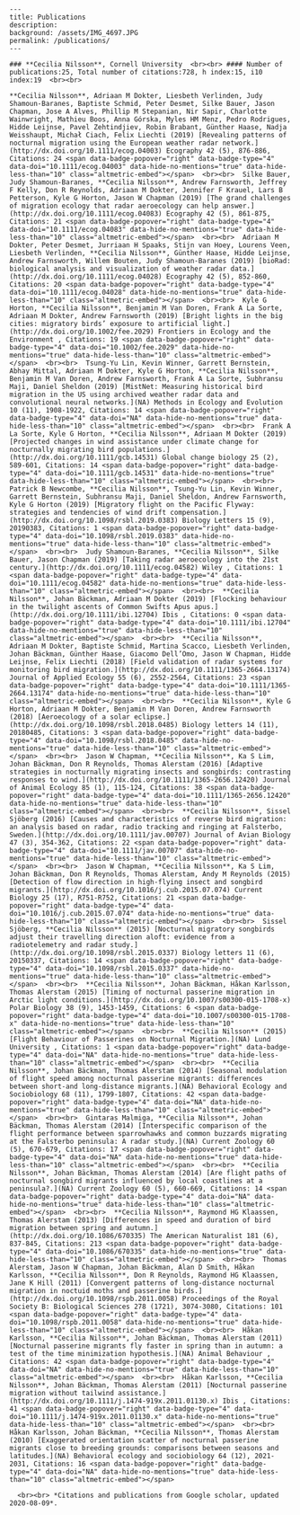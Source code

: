     ---
    title: Publications
    description: 
    background: /assets/IMG_4697.JPG
    permalink: /publications/
    ---

<script type='text/javascript' src='https://d1bxh8uas1mnw7.cloudfront.net/assets/embed.js'></script>
    ### **Cecilia Nilsson**, Cornell University  <br><br> #### Number of publications:25, Total number of citations:728, h index:15, i10 index:19  <br><br> 

    **Cecilia Nilsson**, Adriaan M Dokter, Liesbeth Verlinden, Judy Shamoun‐Baranes, Baptiste Schmid, Peter Desmet, Silke Bauer, Jason Chapman, Jose A Alves, Phillip M Stepanian, Nir Sapir, Charlotte Wainwright, Mathieu Boos, Anna Górska, Myles HM Menz, Pedro Rodrigues, Hidde Leijnse, Pavel Zehtindjiev, Robin Brabant, Günther Haase, Nadja Weisshaupt, Michał Ciach, Felix Liechti (2019) [Revealing patterns of nocturnal migration using the European weather radar network.](http://dx.doi.org/10.1111/ecog.04003) Ecography 42 (5), 876-886, Citations: 24 <span data-badge-popover="right" data-badge-type="4" data-doi="10.1111/ecog.04003" data-hide-no-mentions="true" data-hide-less-than="10" class="altmetric-embed"></span>  <br><br>  Silke Bauer, Judy Shamoun‐Baranes, **Cecilia Nilsson**, Andrew Farnsworth, Jeffrey F Kelly, Don R Reynolds, Adriaan M Dokter, Jennifer F Krauel, Lars B Petterson, Kyle G Horton, Jason W Chapman (2019) [The grand challenges of migration ecology that radar aeroecology can help answer.](http://dx.doi.org/10.1111/ecog.04083) Ecography 42 (5), 861-875, Citations: 21 <span data-badge-popover="right" data-badge-type="4" data-doi="10.1111/ecog.04083" data-hide-no-mentions="true" data-hide-less-than="10" class="altmetric-embed"></span>  <br><br>  Adriaan M Dokter, Peter Desmet, Jurriaan H Spaaks, Stijn van Hoey, Lourens Veen, Liesbeth Verlinden, **Cecilia Nilsson**, Günther Haase, Hidde Leijnse, Andrew Farnsworth, Willem Bouten, Judy Shamoun‐Baranes (2019) [bioRad: biological analysis and visualization of weather radar data.](http://dx.doi.org/10.1111/ecog.04028) Ecography 42 (5), 852-860, Citations: 20 <span data-badge-popover="right" data-badge-type="4" data-doi="10.1111/ecog.04028" data-hide-no-mentions="true" data-hide-less-than="10" class="altmetric-embed"></span>  <br><br>  Kyle G Horton, **Cecilia Nilsson**, Benjamin M Van Doren, Frank A La Sorte, Adriaan M Dokter, Andrew Farnsworth (2019) [Bright lights in the big cities: migratory birds’ exposure to artificial light.](http://dx.doi.org/10.1002/fee.2029) Frontiers in Ecology and the Environment , Citations: 19 <span data-badge-popover="right" data-badge-type="4" data-doi="10.1002/fee.2029" data-hide-no-mentions="true" data-hide-less-than="10" class="altmetric-embed"></span>  <br><br>  Tsung‐Yu Lin, Kevin Winner, Garrett Bernstein, Abhay Mittal, Adriaan M Dokter, Kyle G Horton, **Cecilia Nilsson**, Benjamin M Van Doren, Andrew Farnsworth, Frank A La Sorte, Subhransu Maji, Daniel Sheldon (2019) [MistNet: Measuring historical bird migration in the US using archived weather radar data and convolutional neural networks.](NA) Methods in Ecology and Evolution 10 (11), 1908-1922, Citations: 14 <span data-badge-popover="right" data-badge-type="4" data-doi="NA" data-hide-no-mentions="true" data-hide-less-than="10" class="altmetric-embed"></span>  <br><br>  Frank A La Sorte, Kyle G Horton, **Cecilia Nilsson**, Adriaan M Dokter (2019) [Projected changes in wind assistance under climate change for nocturnally migrating bird populations.](http://dx.doi.org/10.1111/gcb.14531) Global change biology 25 (2), 589-601, Citations: 14 <span data-badge-popover="right" data-badge-type="4" data-doi="10.1111/gcb.14531" data-hide-no-mentions="true" data-hide-less-than="10" class="altmetric-embed"></span>  <br><br>  Patrick B Newcombe, **Cecilia Nilsson**, Tsung-Yu Lin, Kevin Winner, Garrett Bernstein, Subhransu Maji, Daniel Sheldon, Andrew Farnsworth, Kyle G Horton (2019) [Migratory flight on the Pacific Flyway: strategies and tendencies of wind drift compensation.](http://dx.doi.org/10.1098/rsbl.2019.0383) Biology Letters 15 (9), 20190383, Citations: 1 <span data-badge-popover="right" data-badge-type="4" data-doi="10.1098/rsbl.2019.0383" data-hide-no-mentions="true" data-hide-less-than="10" class="altmetric-embed"></span>  <br><br>  Judy Shamoun-Baranes, **Cecilia Nilsson**, Silke Bauer, Jason Chapman (2019) [Taking radar aeroecology into the 21st century.](http://dx.doi.org/10.1111/ecog.04582) Wiley , Citations: 1 <span data-badge-popover="right" data-badge-type="4" data-doi="10.1111/ecog.04582" data-hide-no-mentions="true" data-hide-less-than="10" class="altmetric-embed"></span>  <br><br>  **Cecilia Nilsson**, Johan Bäckman, Adriaan M Dokter (2019) [Flocking behaviour in the twilight ascents of Common Swifts Apus apus.](http://dx.doi.org/10.1111/ibi.12704) Ibis , Citations: 0 <span data-badge-popover="right" data-badge-type="4" data-doi="10.1111/ibi.12704" data-hide-no-mentions="true" data-hide-less-than="10" class="altmetric-embed"></span>  <br><br>  **Cecilia Nilsson**, Adriaan M Dokter, Baptiste Schmid, Martina Scacco, Liesbeth Verlinden, Johan Bäckman, Günther Haase, Giacomo Dell’Omo, Jason W Chapman, Hidde Leijnse, Felix Liechti (2018) [Field validation of radar systems for monitoring bird migration.](http://dx.doi.org/10.1111/1365-2664.13174) Journal of Applied Ecology 55 (6), 2552-2564, Citations: 23 <span data-badge-popover="right" data-badge-type="4" data-doi="10.1111/1365-2664.13174" data-hide-no-mentions="true" data-hide-less-than="10" class="altmetric-embed"></span>  <br><br>  **Cecilia Nilsson**, Kyle G Horton, Adriaan M Dokter, Benjamin M Van Doren, Andrew Farnsworth (2018) [Aeroecology of a solar eclipse.](http://dx.doi.org/10.1098/rsbl.2018.0485) Biology letters 14 (11), 20180485, Citations: 3 <span data-badge-popover="right" data-badge-type="4" data-doi="10.1098/rsbl.2018.0485" data-hide-no-mentions="true" data-hide-less-than="10" class="altmetric-embed"></span>  <br><br>  Jason W Chapman, **Cecilia Nilsson**, Ka S Lim, Johan Bäckman, Don R Reynolds, Thomas Alerstam (2016) [Adaptive strategies in nocturnally migrating insects and songbirds: contrasting responses to wind.](http://dx.doi.org/10.1111/1365-2656.12420) Journal of Animal Ecology 85 (1), 115-124, Citations: 38 <span data-badge-popover="right" data-badge-type="4" data-doi="10.1111/1365-2656.12420" data-hide-no-mentions="true" data-hide-less-than="10" class="altmetric-embed"></span>  <br><br>  **Cecilia Nilsson**, Sissel Sjöberg (2016) [Causes and characteristics of reverse bird migration: an analysis based on radar, radio tracking and ringing at Falsterbo, Sweden.](http://dx.doi.org/10.1111/jav.00707) Journal of Avian Biology 47 (3), 354-362, Citations: 22 <span data-badge-popover="right" data-badge-type="4" data-doi="10.1111/jav.00707" data-hide-no-mentions="true" data-hide-less-than="10" class="altmetric-embed"></span>  <br><br>  Jason W Chapman, **Cecilia Nilsson**, Ka S Lim, Johan Bäckman, Don R Reynolds, Thomas Alerstam, Andy M Reynolds (2015) [Detection of flow direction in high-flying insect and songbird migrants.](http://dx.doi.org/10.1016/j.cub.2015.07.074) Current Biology 25 (17), R751-R752, Citations: 21 <span data-badge-popover="right" data-badge-type="4" data-doi="10.1016/j.cub.2015.07.074" data-hide-no-mentions="true" data-hide-less-than="10" class="altmetric-embed"></span>  <br><br>  Sissel Sjöberg, **Cecilia Nilsson** (2015) [Nocturnal migratory songbirds adjust their travelling direction aloft: evidence from a radiotelemetry and radar study.](http://dx.doi.org/10.1098/rsbl.2015.0337) Biology letters 11 (6), 20150337, Citations: 14 <span data-badge-popover="right" data-badge-type="4" data-doi="10.1098/rsbl.2015.0337" data-hide-no-mentions="true" data-hide-less-than="10" class="altmetric-embed"></span>  <br><br>  **Cecilia Nilsson**, Johan Bäckman, Håkan Karlsson, Thomas Alerstam (2015) [Timing of nocturnal passerine migration in Arctic light conditions.](http://dx.doi.org/10.1007/s00300-015-1708-x) Polar Biology 38 (9), 1453-1459, Citations: 6 <span data-badge-popover="right" data-badge-type="4" data-doi="10.1007/s00300-015-1708-x" data-hide-no-mentions="true" data-hide-less-than="10" class="altmetric-embed"></span>  <br><br>  **Cecilia Nilsson** (2015) [Flight Behaviour of Passerines on Nocturnal Migration.](NA) Lund University , Citations: 1 <span data-badge-popover="right" data-badge-type="4" data-doi="NA" data-hide-no-mentions="true" data-hide-less-than="10" class="altmetric-embed"></span>  <br><br>  **Cecilia Nilsson**, Johan Bäckman, Thomas Alerstam (2014) [Seasonal modulation of flight speed among nocturnal passerine migrants: differences between short-and long-distance migrants.](NA) Behavioral Ecology and Sociobiology 68 (11), 1799-1807, Citations: 42 <span data-badge-popover="right" data-badge-type="4" data-doi="NA" data-hide-no-mentions="true" data-hide-less-than="10" class="altmetric-embed"></span>  <br><br>  Gintaras Malmiga, **Cecilia Nilsson**, Johan Bäckman, Thomas Alerstam (2014) [Interspecific comparison of the flight performance between sparrowhawks and common buzzards migrating at the Falsterbo peninsula: A radar study.](NA) Current Zoology 60 (5), 670-679, Citations: 17 <span data-badge-popover="right" data-badge-type="4" data-doi="NA" data-hide-no-mentions="true" data-hide-less-than="10" class="altmetric-embed"></span>  <br><br>  **Cecilia Nilsson**, Johan Bäckman, Thomas Alerstam (2014) [Are flight paths of nocturnal songbird migrants influenced by local coastlines at a peninsula?.](NA) Current Zoology 60 (5), 660-669, Citations: 14 <span data-badge-popover="right" data-badge-type="4" data-doi="NA" data-hide-no-mentions="true" data-hide-less-than="10" class="altmetric-embed"></span>  <br><br>  **Cecilia Nilsson**, Raymond HG Klaassen, Thomas Alerstam (2013) [Differences in speed and duration of bird migration between spring and autumn.](http://dx.doi.org/10.1086/670335) The American Naturalist 181 (6), 837-845, Citations: 213 <span data-badge-popover="right" data-badge-type="4" data-doi="10.1086/670335" data-hide-no-mentions="true" data-hide-less-than="10" class="altmetric-embed"></span>  <br><br>  Thomas Alerstam, Jason W Chapman, Johan Bäckman, Alan D Smith, Håkan Karlsson, **Cecilia Nilsson**, Don R Reynolds, Raymond HG Klaassen, Jane K Hill (2011) [Convergent patterns of long-distance nocturnal migration in noctuid moths and passerine birds.](http://dx.doi.org/10.1098/rspb.2011.0058) Proceedings of the Royal Society B: Biological Sciences 278 (1721), 3074-3080, Citations: 101 <span data-badge-popover="right" data-badge-type="4" data-doi="10.1098/rspb.2011.0058" data-hide-no-mentions="true" data-hide-less-than="10" class="altmetric-embed"></span>  <br><br>  Håkan Karlsson, **Cecilia Nilsson**, Johan Bäckman, Thomas Alerstam (2011) [Nocturnal passerine migrants fly faster in spring than in autumn: a test of the time minimization hypothesis.](NA) Animal Behaviour , Citations: 42 <span data-badge-popover="right" data-badge-type="4" data-doi="NA" data-hide-no-mentions="true" data-hide-less-than="10" class="altmetric-embed"></span>  <br><br>  Håkan Karlsson, **Cecilia Nilsson**, Johan Bäckman, Thomas Alerstam (2011) [Nocturnal passerine migration without tailwind assistance.](http://dx.doi.org/10.1111/j.1474-919x.2011.01130.x) Ibis , Citations: 41 <span data-badge-popover="right" data-badge-type="4" data-doi="10.1111/j.1474-919x.2011.01130.x" data-hide-no-mentions="true" data-hide-less-than="10" class="altmetric-embed"></span>  <br><br>  Håkan Karlsson, Johan Bäckman, **Cecilia Nilsson**, Thomas Alerstam (2010) [Exaggerated orientation scatter of nocturnal passerine migrants close to breeding grounds: comparisons between seasons and latitudes.](NA) Behavioral ecology and sociobiology 64 (12), 2021-2031, Citations: 16 <span data-badge-popover="right" data-badge-type="4" data-doi="NA" data-hide-no-mentions="true" data-hide-less-than="10" class="altmetric-embed"></span>

      <br><br> *Citations and publications from Google scholar, updated 2020-08-09*.
